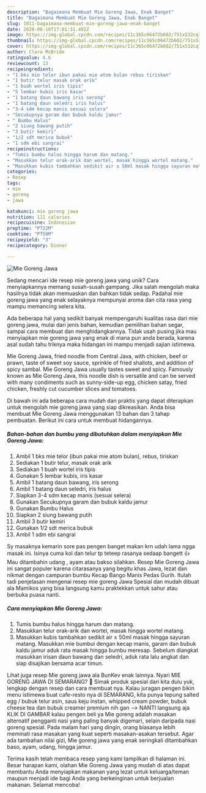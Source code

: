 ```yaml
---
description: "Bagaimana Membuat Mie Goreng Jawa, Enak Banget"
title: "Bagaimana Membuat Mie Goreng Jawa, Enak Banget"
slug: 1011-bagaimana-membuat-mie-goreng-jawa-enak-banget
date: 2020-06-16T17:01:31.492Z
image: https://img-global.cpcdn.com/recipes/11c365c06472b602/751x532cq70/mie-goreng-jawa-foto-resep-utama.jpg
thumbnail: https://img-global.cpcdn.com/recipes/11c365c06472b602/751x532cq70/mie-goreng-jawa-foto-resep-utama.jpg
cover: https://img-global.cpcdn.com/recipes/11c365c06472b602/751x532cq70/mie-goreng-jawa-foto-resep-utama.jpg
author: Clara McBride
ratingvalue: 4.6
reviewcount: 13
recipeingredient:
- "1 bks mie telor ibun pakai mie atom bulan rebus tiriskan"
- "1 butir telur masak orak arik"
- "1 buah wortel iris tipis"
- "5 lembar kubis iris kasar"
- "1 batang daun bawang iris serong"
- "1 batang daun seledri iris halus"
- "3-4 sdm kecap manis sesuai selera"
- "Secukupnya garam dan bubuk kaldu jamur"
- " Bumbu Halus"
- "2 siung bawang putih"
- "3 butir kemiri"
- "1/2 sdt merica bubuk"
- "1 sdm ebi sangrai"
recipeinstructions:
- "Tumis bumbu halus hingga harum dan matang."
- "Masukkan telur orak-arik dan wortel, masak hingga wortel matang."
- "Masukkan kubis tambahkan sedikit air ± 50ml masak hingga sayuran matang. Masukkan mie bumbui dengan kecap manis, garam dan bubuk kaldu jamur aduk rata masak hingga bumbu meresap. Sebelum diangkat masukkan irisan daun bawang dan seledri, aduk rata lalu angkat dan siap disajikan bersama acar timun."
categories:
- Resep
tags:
- mie
- goreng
- jawa

katakunci: mie goreng jawa 
nutrition: 111 calories
recipecuisine: Indonesian
preptime: "PT22M"
cooktime: "PT50M"
recipeyield: "3"
recipecategory: Dinner

---
```



![Mie Goreng Jawa](https://img-global.cpcdn.com/recipes/11c365c06472b602/751x532cq70/mie-goreng-jawa-foto-resep-utama.jpg)

Sedang mencari ide resep mie goreng jawa yang unik? Cara menyiapkannya memang susah-susah gampang. Jika salah mengolah maka hasilnya tidak akan memuaskan dan bahkan tidak sedap. Padahal mie goreng jawa yang enak selayaknya mempunyai aroma dan cita rasa yang mampu memancing selera kita.

Ada beberapa hal yang sedikit banyak mempengaruhi kualitas rasa dari mie goreng jawa, mulai dari jenis bahan, kemudian pemilihan bahan segar, sampai cara membuat dan menghidangkannya. Tidak usah pusing jika mau menyiapkan mie goreng jawa yang enak di mana pun anda berada, karena asal sudah tahu triknya maka hidangan ini mampu menjadi sajian istimewa.

Mie Goreng Jawa, fried noodle from Central Java, with chicken, beef or prawn, taste of sweet soy sauce, sprinkle of fried shallots, and addition of spicy sambal. Mie Goreng Jawa usually tastes sweet and spicy. Famously known as Mie Goreng Java, this noodle dish is versatile and can be served with many condiments such as sunny-side-up egg, chicken satay, fried chicken, freshly cut cucumber slices and tomatoes.


Di bawah ini ada beberapa cara mudah dan praktis yang dapat diterapkan untuk mengolah mie goreng jawa yang siap dikreasikan. Anda bisa membuat Mie Goreng Jawa menggunakan 13 bahan dan 3 tahap pembuatan. Berikut ini cara untuk membuat hidangannya.

<!--inarticleads1-->

##### Bahan-bahan dan bumbu yang dibutuhkan dalam menyiapkan Mie Goreng Jawa:

1. Ambil 1 bks mie telor (ibun pakai mie atom bulan), rebus, tiriskan
1. Sediakan 1 butir telur, masak orak arik
1. Sediakan 1 buah wortel iris tipis
1. Gunakan 5 lembar kubis, iris kasar
1. Ambil 1 batang daun bawang, iris serong
1. Ambil 1 batang daun seledri, iris halus
1. Siapkan 3-4 sdm kecap manis (sesuai selera)
1. Gunakan Secukupnya garam dan bubuk kaldu jamur
1. Gunakan  Bumbu Halus
1. Siapkan 2 siung bawang putih
1. Ambil 3 butir kemiri
1. Gunakan 1/2 sdt merica bubuk
1. Ambil 1 sdm ebi sangrai


Sy masaknya kemarin sore pas pengen banget makan krn udah lama ngga masak ini. Isinya cuma kol dan telur tp teteep rasanya sedaap bangett 👍 Mau ditambahin udang , ayam atau bakso silahkan. Resep Mie Goreng Jawa ini sangat populer karena citarasanya yang begitu khas Jawa, lezat dan nikmat dengan campuran bumbu Kecap Bango Manis Pedas Gurih. Itulah tadi penjelasan mengenai resep mie goreng Jawa Spesial dan mudah dibuat ala Mamikos yang bisa langsung kamu praktekkan untuk sahur atau berbuka puasa nanti. 

<!--inarticleads2-->

##### Cara menyiapkan Mie Goreng Jawa:

1. Tumis bumbu halus hingga harum dan matang.
1. Masukkan telur orak-arik dan wortel, masak hingga wortel matang.
1. Masukkan kubis tambahkan sedikit air ± 50ml masak hingga sayuran matang. Masukkan mie bumbui dengan kecap manis, garam dan bubuk kaldu jamur aduk rata masak hingga bumbu meresap. Sebelum diangkat masukkan irisan daun bawang dan seledri, aduk rata lalu angkat dan siap disajikan bersama acar timun.


Lihat juga resep Mie goreng jawa ala BunKev enak lainnya. Nyari MIE GORENG JAWA DI SEMARANG? 🙂 Simak produk spesial dari kita dulu yuk, lengkap dengan resep dan cara membuat nya. Kalau juragan pengen bikin menu istimewa buat cafe-resto nya di SEMARANG, kita punya tepung salted egg / bubuk telur asin, saus keju instan, whipped cream powder, bubuk cheese tea dan bubuk creamer premium nih gan --&gt; NANTI langsung aja KLIK DI GAMBAR kalau pengen beli ya Mie goreng adalah masakan alternatif pengganti nasi yang paling banyak digemari, selain daripada nasi goreng spesial. Pada malam hari yang dingin, orang biasanya lebih meminati rasa masakan yang kuat seperti masakan-asakan tersebut. Agar ada tambahan nilai gizi, Mie goreng jawa yang enak seringkali ditambahkan baso, ayam, udang, hingga jamur. 

Terima kasih telah membaca resep yang kami tampilkan di halaman ini. Besar harapan kami, olahan Mie Goreng Jawa yang mudah di atas dapat membantu Anda menyiapkan makanan yang lezat untuk keluarga/teman maupun menjadi ide bagi Anda yang berkeinginan untuk berjualan makanan. Selamat mencoba!

